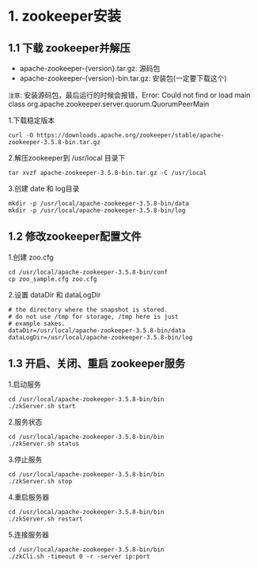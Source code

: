 # 1. zookeeper安装

## 1.1 下载 zookeeper并解压
* apache-zookeeper-{version}.tar.gz: 源码包
* apache-zookeeper-{version}-bin.tar.gz: 安装包(一定要下载这个)

`注意`: 安装源码包，最后运行的时候会报错，Error: Could not find or load main class org.apache.zookeeper.server.quorum.QuorumPeerMain


1.下载稳定版本
```shell script
curl -O https://downloads.apache.org/zookeeper/stable/apache-zookeeper-3.5.8-bin.tar.gz
```


2.解压zookeeper到 /usr/local 目录下
```shell script
tar xvzf apache-zookeeper-3.5.8-bin.tar.gz -C /usr/local
```

3.创建 date 和 log目录
```
mkdir -p /usr/local/apache-zookeeper-3.5.8-bin/data
mkdir -p /usr/local/apache-zookeeper-3.5.8-bin/log
```

## 1.2 修改zookeeper配置文件
1.创建 zoo.cfg
```
cd /usr/local/apache-zookeeper-3.5.8-bin/conf
cp zoo_sample.cfg zoo.cfg
```

2.设置 dataDir 和 dataLogDir
```
# the directory where the snapshot is stored.
# do not use /tmp for storage, /tmp here is just
# example sakes.
dataDir=/usr/local/apache-zookeeper-3.5.8-bin/data
dataLogDir=/usr/local/apache-zookeeper-3.5.8-bin/log
```

## 1.3 开启、关闭、重启 zookeeper服务

1.启动服务
```
cd /usr/local/apache-zookeeper-3.5.8-bin/bin
./zkServer.sh start
```

2.服务状态
```
cd /usr/local/apache-zookeeper-3.5.8-bin/bin
./zkServer.sh status
```

3.停止服务

```
cd /usr/local/apache-zookeeper-3.5.8-bin/bin
./zkServer.sh stop
```

4.重启服务器
```
cd /usr/local/apache-zookeeper-3.5.8-bin/bin
./zkServer.sh restart
```

5.连接服务器
```
cd /usr/local/apache-zookeeper-3.5.8-bin/bin
./zkCli.sh -timeout 0 -r -server ip:port 
```
